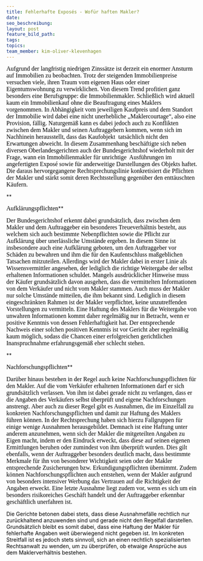 ```yaml
---
title: Fehlerhafte Exposés - Wofür haften Makler?
date:
seo_beschreibung:
layout: post
feature_bild_path:
tags:
topics:
team_member: kim-oliver-klevenhagen
---
```


<font color="#000000">
						<font face="Calibri">
							<font size="3">Aufgrund der langfristig niedrigen Zinss&auml;tze ist derzeit ein enormer Ansturm auf Immobilien zu beobachten. Trotz der steigenden Immobilienpreise versuchen viele, ihren Traum vom eigenen Haus oder einer Eigentumswohnung zu verwirklichen. Von diesem Trend profitiert ganz besonders eine Berufsgruppe: die Immobilienmakler. Schlie&szlig;lich wird aktuell kaum ein Immobilienkauf ohne die Beauftragung eines Maklers vorgenommen. In Abh&auml;ngigkeit vom jeweiligen Kaufpreis und dem Standort der Immobilie wird dabei eine nicht unerhebliche &bdquo;Maklercourtage&ldquo;, also eine Provision, f&auml;llig. </font>
						</font>
					</font>

<font color="#000000">
						<font face="Calibri">
							<font size="3">Naturgem&auml;&szlig; kann es dabei jedoch auch zu Konflikten zwischen dem Makler und seinen Auftraggebern kommen, wenn sich im Nachhinein herausstellt, dass das Kaufobjekt&nbsp; tats&auml;chlich nicht den Erwartungen abweicht. In diesem Zusammenhang besch&auml;ftigte sich neben diversen Oberlandesgerichten auch der Bundesgerichtshof wiederholt mit der Frage, wann ein Immobilienmakler f&uuml;r unrichtige&nbsp; Ausf&uuml;hrungen im angefertigten Expos&eacute; sowie f&uuml;r anderweitige Darstellungen des Objekts haftet. </font>
						</font>
					</font>

<font color="#000000">
						<font face="Calibri">
							<font size="3">Die daraus hervorgegangene Rechtsprechungslinie konkretisiert die Pflichten der Makler und st&auml;rkt somit deren Rechtsstellung gegen&uuml;ber den entt&auml;uschten K&auml;ufern. </font>
						</font>
					</font>

**

<font color="#000000"><font face="Calibri"><font size="3">Aufkl&auml;rungspflichten</font></font></font>**

<font color="#000000">
						<font face="Calibri">
							<font size="3">Der Bundesgerichtshof erkennt dabei grunds&auml;tzlich, dass zwischen dem Makler und dem Auftraggeber ein besonderes Treueverh&auml;ltnis besteht, aus welchem sich auch bestimmte Nebenpflichten sowie die Pflicht zur Aufkl&auml;rung &uuml;ber unerl&auml;ssliche Umst&auml;nde ergeben. In diesem Sinne ist insbesondere auch eine Aufkl&auml;rung geboten, um den Auftraggeber vor Sch&auml;den zu bewahren und ihm die f&uuml;r den Kaufentschluss ma&szlig;geblichen Tatsachen mitzuteilen. </font>
						</font>
					</font>

<font color="#000000">
						<font face="Calibri">
							<font size="3">Allerdings wird der Makler dabei in erster Linie als Wissensvermittler angesehen, der lediglich die richtige Weitergabe der selbst erhaltenen Informationen schuldet. Mangels ausdr&uuml;cklicher Hinweise muss der K&auml;ufer grunds&auml;tzlich davon ausgehen, dass die vermittelten Informationen von dem Verk&auml;ufer und nicht vom Makler stammen. Auch muss der Makler nur solche Umst&auml;nde mitteilen, die ihm bekannt sind. Lediglich in diesem eingeschr&auml;nkten Rahmen ist der Makler verpflichtet, keine unzutreffenden Vorstellungen zu vermitteln.</font>
						</font>
					</font>

<font color="#000000">
						<font face="Calibri">
							<font size="3">Eine Haftung des Maklers f&uuml;r die Weitergabe von unwahren Informationen kommt daher regelm&auml;&szlig;ig nur in Betracht, wenn er positive Kenntnis von dessen Fehlerhaftigkeit hat. Der entsprechende Nachweis einer solchen positiven Kenntnis ist vor Gericht aber regelm&auml;&szlig;ig kaum m&ouml;glich, sodass die Chancen einer erfolgreichen gerichtlichen Inanspruchnahme erfahrungsgem&auml;&szlig; eher schlecht stehen. </font>
						</font>
					</font>

**

<font color="#000000"><font face="Calibri"><font size="3">Nachforschungspflichten</font></font></font>**

<font color="#000000">
						<font face="Calibri">
							<font size="3">Dar&uuml;ber hinaus bestehen in der Regel auch keine Nachforschungspflichten f&uuml;r den Makler. Auf die vom Verk&auml;ufer erhaltenen Informationen darf er sich grunds&auml;tzlich verlassen. Von ihm ist dabei gerade nicht zu verlangen, dass er die Angaben des Verk&auml;ufers selbst &uuml;berpr&uuml;ft und eigene Nachforschungen anstrengt. </font>
						</font>
					</font>

<font color="#000000">
						<font face="Calibri">
							<font size="3">Aber auch zu dieser Regel gibt es Ausnahmen, die im Einzelfall zu konkreten Nachforschungspflichten und damit zur Haftung des Maklers f&uuml;hren k&ouml;nnen. In der Rechtsprechung haben sich hierzu Fallgruppen f&uuml;r einige wenige Ausnahmen herausgebildet.</font>
						</font>
					</font>

<font color="#000000">
						<font face="Calibri">
							<font size="3">Demnach ist eine Haftung unter anderem anzunehmen, wenn sich der Makler die mitgeteilten Angaben zu Eigen macht, indem er den Eindruck erweckt, dass diese auf seinen eigenen Ermittlungen beruhen oder zumindest von ihm &uuml;berpr&uuml;ft wurden. Dies gilt ebenfalls, wenn der Auftraggeber besonders deutlich macht, dass bestimmte Merkmale f&uuml;r ihn von besonderer Wichtigkeit seien oder der Makler entsprechende Zusicherungen bzw. Erkundigungspflichten &uuml;bernimmt. Zudem k&ouml;nnen Nachforschungspflichten auch entstehen, wenn der Makler aufgrund von besonders intensiver Werbung das Vertrauen auf die Richtigkeit der Angaben erweckt. Eine letzte Ausnahme liegt zudem vor, wenn es sich um ein besonders risikoreiches Gesch&auml;ft handelt und der Auftraggeber erkennbar gesch&auml;ftlich unerfahren ist.</font>
						</font>
					</font>

<font color="#000000">Die Gerichte betonen dabei stets, dass diese Ausnahmef&auml;lle rechtlich nur zur&uuml;ckhaltend anzuwenden sind und gerade nicht den Regelfall darstellen. Grunds&auml;tzlich bleibt es somit dabei, dass eine Haftung der Makler f&uuml;r fehlerhafte Angaben weit &uuml;berwiegend nicht gegeben ist. Im konkreten Streitfall ist es jedoch stets sinnvoll, sich an einen rechtlich spezialisierten Rechtsanwalt zu wenden, um zu &uuml;berpr&uuml;fen, ob etwaige Anspr&uuml;che aus dem Maklerverh&auml;ltnis bestehen.</font>